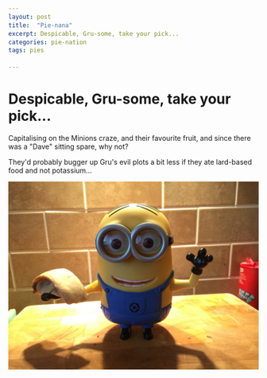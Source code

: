 ```yaml
---
layout: post
title:  "Pie-nana"
excerpt: Despicable, Gru-some, take your pick...
categories: pie-nation
tags: pies

---
```


# Despicable, Gru-some, take your pick...

Capitalising on the Minions craze, and their favourite fruit, and since there was a "Dave" sitting spare, why not?

They'd probably bugger up Gru's evil plots a bit less if they ate lard-based food and not potassium...

![Pie-nana](/assets/2015-06-21-pie-nana.jpeg)